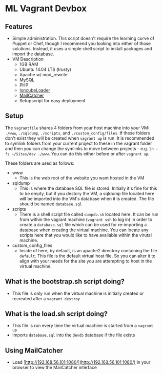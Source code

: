 # ML Vagrant Devbox

## Features
- Simple administration. This script doesn't require the learning curve of Puppet or Chef, though I recommend you looking into either of those solutions. Instead, it uses a simple shell script to install packages and import the database.
- VM Description
	- 1GB RAM
	- Ubuntu 14.04 LTS (trusty)
	- Apache w/ mod_rewrite
	- MySQL
	- PHP
	- [IoncubeLoader]()
	- [MailCatcher](http://mailcatcher.me/)
	- Setupscript for easy deployment

## Setup
The `Vagrantfile` shares 4 folders from your host machine into your VM: `./www`, `./sqldump`, `./scripts`, and `./custom_config/files`. If these folders don't exist they will be created when `vagrant up` is run. It is recommended to symlink folders from your current project to these in the vagrant folder and then you can change the symlinks to move between projects - e.g. `ln -fs ~/Sites/dev ./www`. You can do this either before or after `vagrant up`.

These folders are used as follows:
- www
	- This is the web root of the website you want hosted in the VM
- sqldump
	- This is where the database SQL file is stored. Initially it's fine for this to be empty, but if you destory the VM, a sqldump file located here will be imported into the VM's database when it is created. The file should be named `database.sql`
- scripts
	- There is a shell script file called `dumpdb.sh` located here. It can be run from within the vagrant machine (`vagrant ssh` to log in) in order to create a `database.sql` file which can be used for re-importing a database when creating the virtual machine.  You can locate any scripts here that you would like to have available within the virutal machine.
- custom_config_files
	- Inside of here, by default, is an apache2 directory containing the file `default`.  This file is the default virtual host file.  So you can alter it to align with your needs for the site you are attempting to host in the virtual machine.

## What is the bootstrap.sh script doing?
- This file is only run when the virtual machine is initially created or recreated after a `vagrant destroy`

## What is the load.sh script doing?
- This file is run every time the virtual machine is started from a `vagrant up`
- Imports `database.sql` into the `devdb` database if the file exists

## Using MailCatcher
- Load [http://192.168.56.101:1080/](http://192.168.56.101:1080/) in your browser to view the MailCatcher interface
